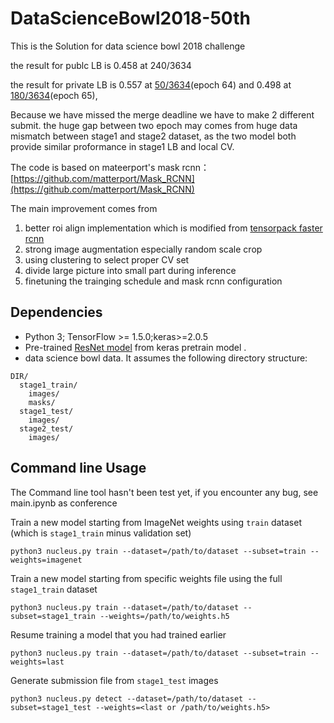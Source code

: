 # DataScienceBowl2018-50th

This is the Solution for data science bowl 2018 challenge

the result for publc LB is 0.458 at 240/3634

the result for private LB is 0.557 at [50/3634](https://www.kaggle.com/bravelucky)(epoch 64) and 0.498 at [180/3634](https://www.kaggle.com/algohunt)(epoch 65), 

Because we have missed the merge deadline we have to make 2 different submit. the huge gap between two epoch may comes from huge data mismatch between stage1 and stage2 dataset, as the two model both provide similar proformance in stage1 LB and local CV.

The code is based on mateerport's mask rcnn：[https://github.com/matterport/Mask_RCNN](https://github.com/matterport/Mask_RCNN)

The main improvement comes from 
1. better roi align implementation which is modified from [tensorpack faster rcnn](https://github.com/ppwwyyxx/tensorpack/tree/master/examples/FasterRCNN)
2. strong image augmentation especially random scale crop
3. using clustering to select proper CV set 
4. divide large picture into small part during inference 
5. finetuning the trainging schedule and mask rcnn configuration

## Dependencies
+ Python 3; TensorFlow >= 1.5.0;keras>=2.0.5
+ Pre-trained [ResNet model](https://github.com/fchollet/deep-learning-models/releases/download/v0.2/resnet50_weights_tf_dim_ordering_tf_kernels_notop.h5) from keras pretrain model .
+ data science bowl data. It assumes the following directory structure:
```
DIR/
  stage1_train/
    images/
    masks/
  stage1_test/
    images/
  stage2_test/
    images/
```

## Command line Usage
The Command line tool hasn't been test yet, if you encounter any bug, see main.ipynb as conference 

Train a new model starting from ImageNet weights using `train` dataset (which is `stage1_train` minus validation set)
```
python3 nucleus.py train --dataset=/path/to/dataset --subset=train --weights=imagenet
```

Train a new model starting from specific weights file using the full `stage1_train` dataset
```
python3 nucleus.py train --dataset=/path/to/dataset --subset=stage1_train --weights=/path/to/weights.h5
```

Resume training a model that you had trained earlier
```
python3 nucleus.py train --dataset=/path/to/dataset --subset=train --weights=last
```

Generate submission file from `stage1_test` images
```
python3 nucleus.py detect --dataset=/path/to/dataset --subset=stage1_test --weights=<last or /path/to/weights.h5>
```
